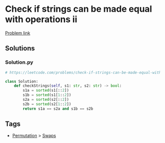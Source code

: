 # Check if strings can be made equal with operations ii

[Problem link](https://leetcode.com/problems/check-if-strings-can-be-made-equal-with-operations-ii/)

## Solutions


### Solution.py
```py
# https://leetcode.com/problems/check-if-strings-can-be-made-equal-with-operations-ii/

class Solution:
    def checkStrings(self, s1: str, s2: str) -> bool:
        s1a = sorted(s1[::2])
        s1b = sorted(s1[1::2])
        s2a = sorted(s2[::2])
        s2b = sorted(s2[1::2])
        return s1a == s2a and s1b == s2b
```
## Tags

* [Permutation](/README.md#Permutation) > [Swaps](/README.md#Permutation-Swaps)
